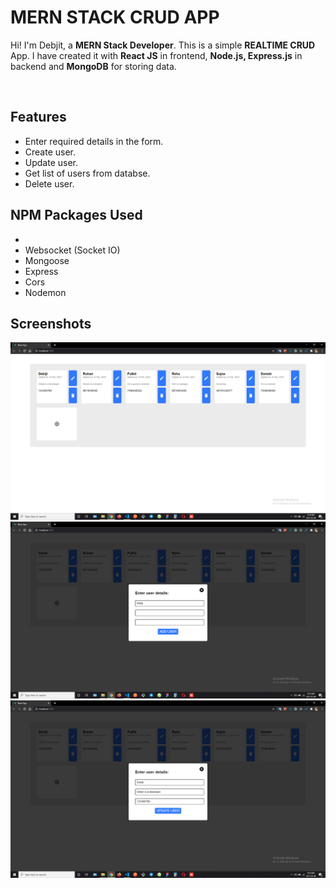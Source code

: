 # MERN STACK CRUD APP

Hi! I'm Debjit, a **MERN Stack Developer**. This is a simple **REALTIME CRUD** App.
I have created it with **React JS** in frontend, **Node.js, Express.js** in backend and **MongoDB** for storing data.
<br>

<br>

## Features

- Enter required details in the form.
- Create user.
- Update user.
- Get list of users from databse.
- Delete user.

##  NPM Packages Used

- 
- Websocket (Socket IO)
- Mongoose
- Express
- Cors
- Nodemon

## Screenshots

<img src="./screenshots/ss1.png" alt=""/>
<br>
<img src="./screenshots/ss2.png" alt=""/>
<br>
<img src="./screenshots/ss3.png" alt=""/>
<br>
<br>
<br>
